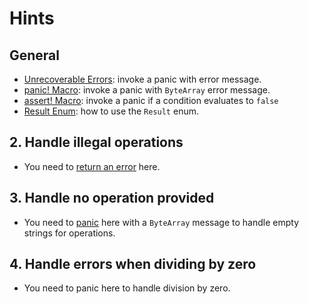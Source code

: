 # Hints

## General

- [Unrecoverable Errors][unrecoverable]: invoke a panic with error message.
- [panic! Macro][panic-excl-macro]: invoke a panic with `ByteArray` error message.
- [assert! Macro][assert]: invoke a panic if a condition evaluates to `false`
- [Result Enum][result]: how to use the `Result` enum.

## 2. Handle illegal operations

- You need to [return an error][result] here.

## 3. Handle no operation provided

- You need to [panic][panic-excl-macro] here with a `ByteArray` message to handle empty strings for operations.

## 4. Handle errors when dividing by zero

- You need to panic here to handle division by zero.

[unrecoverable]: https://book.cairo-lang.org/ch09-01-unrecoverable-errors-with-panic.html#unrecoverable-errors-with-panic
[panic-excl-macro]: https://book.cairo-lang.org/ch09-01-unrecoverable-errors-with-panic.html#panic-macro
[assert]: https://book.cairo-lang.org/ch11-05-macros.html?highlight=assert#assert-and-assert_xx-macros
[result]: https://book.cairo-lang.org/ch09-02-recoverable-errors.html#the-result-enum